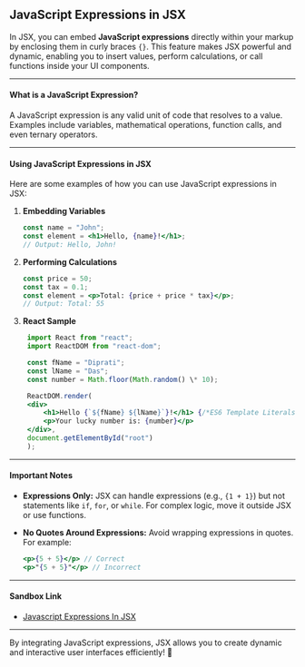 ## JavaScript Expressions in JSX

In JSX, you can embed **JavaScript expressions** directly within your markup by enclosing them in curly braces `{}`. This feature makes JSX powerful and dynamic, enabling you to insert values, perform calculations, or call functions inside your UI components.

---

#### **What is a JavaScript Expression?**

A JavaScript expression is any valid unit of code that resolves to a value. Examples include variables, mathematical operations, function calls, and even ternary operators.

---

#### **Using JavaScript Expressions in JSX**

Here are some examples of how you can use JavaScript expressions in JSX:

1. **Embedding Variables**

   ```jsx
   const name = "John";
   const element = <h1>Hello, {name}!</h1>;
   // Output: Hello, John!
   ```

2. **Performing Calculations**
   ```jsx
   const price = 50;
   const tax = 0.1;
   const element = <p>Total: {price + price * tax}</p>;
   // Output: Total: 55
   ```
3. **React Sample**
   ```jsx
    import React from "react";
    import ReactDOM from "react-dom";

    const fName = "Diprati";
    const lName = "Das";
    const number = Math.floor(Math.random() \* 10);

    ReactDOM.render(
    <div>
        <h1>Hello {`${fName} ${lName}`}!</h1> {/*ES6 Template Literals*/}
        <p>Your lucky number is: {number}</p>
    </div>,
    document.getElementById("root")
    );
    ```

---

#### **Important Notes**

- **Expressions Only:** JSX can handle expressions (e.g., `{1 + 1}`) but not statements like `if`, `for`, or `while`. For complex logic, move it outside JSX or use functions.
- **No Quotes Around Expressions:** Avoid wrapping expressions in quotes. For example:    

    ```jsx
    <p>{5 + 5}</p> // Correct
    <p>"{5 + 5}"</p> // Incorrect
    ```

---

#### **Sandbox Link**
- [Javascript Expressions In JSX](https://codesandbox.io/p/sandbox/javascript-expressions-in-jsx-xg3yw3)

---

By integrating JavaScript expressions, JSX allows you to create dynamic and interactive user interfaces efficiently! 🎉
